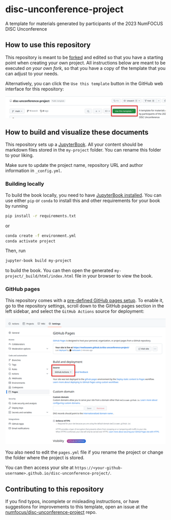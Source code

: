 # disc-unconference-project
A template for materials generated by participants of the 2023 NumFOCUS DISC Unconference

## How to use this repository

This repository is meant to be [forked](https://docs.github.com/en/get-started/quickstart/fork-a-repo) and edited so that you have a starting point when creating your own project. All instructions below are meant to be executed _on your own fork_, so that you have a copy of the template that you can adjust to your needs.

Alternatively, you can click the `Use this template` button in the GitHub web interface for this repository:

!["Use this template" button highlighted on GitHub web interface](use_template.png)

## How to build and visualize these documents

This repository sets up a [JupyterBook](https://jupyterbook.org/en/stable/start/your-first-book.html). All your content should be markdown files stored in the `my-project` folder. You can rename this folder to your liking.

Make sure to update the project name, repository URL and author information in `_config.yml`.

### Building locally

To build the book locally, you need to have [JupyterBook installed](https://jupyterbook.org/en/stable/install.html). You can use either `pip` or `conda` to install this and other requirements for your book by running

```bash
pip install -r requirements.txt
```

or

```bash
conda create -f environment.yml
conda activate project
```

Then, run

```bash
jupyter-book build my-project
```

to build the book. You can then open the generated `my-project/_build/html/index.html` file in your browser to view the book.

### GitHub pages

This repository comes with a [pre-defined GitHub pages setup](https://github.com/melissawm/disc-unconference-project/blob/main/.github/workflows/pages.yml). To enable it, go to the repository settings, scroll down to the GitHub pages section in the left sidebar, and select the `GitHub Actions` source for deployment: 

![GitHub pages settings](pages.png)

You also need to edit the `pages.yml` file if you rename the project or change the folder where the project is stored.

You can then access your site at `https://<your-github-username>.github.io/disc-unconference-project/`.

## Contributing to this repository

If you find typos, incomplete or misleading instructions, or have suggestions for improvements to this template, open an issue at the [numfocus/disc-unconference-project](https://github.com/numfocus/disc-unconference-project) repo.
